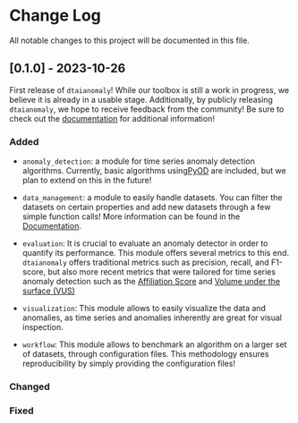 # Change Log
All notable changes to this project will be documented in this file.
 
## [0.1.0] - 2023-10-26

First release of `dtaianomaly`! While our toolbox is still a work in progress, 
we believe it is already in a usable stage. Additionally, by publicly releasing 
`dtaianomaly`, we hope to receive feedback from the community! Be sure to check 
out the [documentation](https://u0143709.pages.gitlab.kuleuven.be/dtaianomaly/)
for additional information!

### Added
- `anomaly_detection`: a module for time series anomaly detection algorithms. 
   Currently, basic algorithms using[PyOD](https://github.com/yzhao062/pyod) 
   are included, but we plan to extend on this in the future!

- `data_management`: a module to easily handle datasets. You can filter the datasets on 
   certain properties and add new datasets through a few simple function calls! More 
   information can be found in the [Documentation](https://u0143709.pages.gitlab.kuleuven.be/dtaianomaly/getting_started/data_management.html). 

- `evaluation`: It is crucial to evaluate an anomaly detector in order to quantify its 
   performance. This module offers several metrics to this end. `dtaianomaly` offers 
   traditional metrics such as precision, recall, and F1-score, but also more recent 
   metrics that were tailored for time series anomaly detection such as the
   [Affiliation Score](https://dl.acm.org/doi/10.1145/3534678.3539339)
   and [Volume under the surface (VUS)](https://dl.acm.org/doi/10.14778/3551793.3551830)

- `visualization`: This module allows to easily visualize the data and anomalies, as 
   time series and anomalies inherently are great for visual inspection.

- `workflow`: This module allows to benchmark an algorithm on a larger set of datasets, 
   through configuration files. This methodology ensures reproducibility by simply providing 
   the configuration files! 
 
### Changed
 
### Fixed

